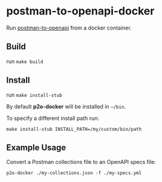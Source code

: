 # postman-to-openapi-docker

Run [postman-to-openapi](https://github.com/joolfe/postman-to-openapi) from a docker container.

## Build

run `make build`

## Install

run `make install-stub`

By default __p2o-docker__ will be installed in `~/bin`.

To specify a different install path run:

`make install-stub INSTALL_PATH=/my/custom/bin/path`

## Example Usage

Convert a Postman collections file to an OpenAPI specs file:

`p2o-docker ./my-collections.json -f ./my-specs.yml`
